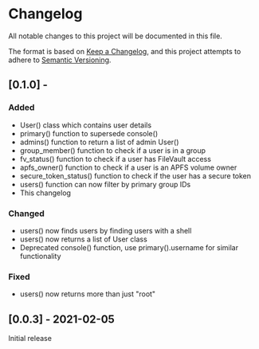 # Changelog

All notable changes to this project will be documented in this file.

The format is based on [Keep a Changelog](https://keepachangelog.com/en/1.1.0/),
and this project attempts to adhere to [Semantic Versioning](https://semver.org/spec/v2.0.0.html).

## [0.1.0] -

### Added

- User() class which contains user details
- primary() function to supersede console()
- admins() function to return a list of admin User()
- group_member() function to check if a user is in a group
- fv_status() function to check if a user has FileVault access
- apfs_owner() function to check if a user is an APFS volume owner
- secure_token_status() function to check if the user has a secure token
- users() function can now filter by primary group IDs
- This changelog

### Changed

- users() now finds users by finding users with a shell
- users() now returns a list of User class
- Deprecated console() function, use primary().username for similar functionality

### Fixed

- users() now returns more than just "root"

## [0.0.3] - 2021-02-05

Initial release
